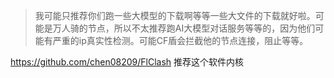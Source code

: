 >我可能只推荐你们跑一些大模型的下载啊等等一些大文件的下载就好啦。可能是万人骑的节点，所以不太推荐跑AI大模型对话服务等等的，因为他们可能有严重的ip真实性检测。可能CF盾会拦截他的节点连接，阻止等等。

https://github.com/chen08209/FlClash
推荐这个软件内核
